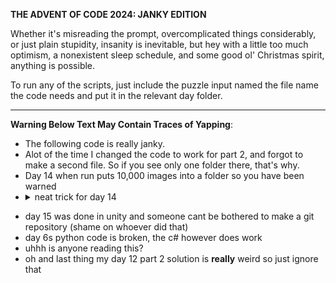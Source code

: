 **THE ADVENT OF CODE 2024: JANKY EDITION**

Whether it's misreading the prompt, overcomplicated things considerably, or just plain stupidity, insanity is inevitable, but hey with a little too much optimism, a nonexistent sleep schedule, and some good ol' Christmas spirit, anything is possible.

To run any of the scripts, just include the puzzle input named the file name the code needs and put it in the relevant day folder.

- - -
**Warning Below Text May Contain Traces of Yapping**:
- The following code is really janky.
- Alot of the time I changed the code to work for part 2, and forgot to make a second file. So if you see only one folder there, that's why.
- Day 14 when run puts 10,000 images into a folder so you have been warned
- <details>
  <summary>neat trick for day 14</summary>
  You can sort by file size to find the tree
</details>

- day 15 was done in unity and someone cant be bothered to make a git repository (shame on whoever did that)
- day 6s python code is broken, the c# however does work
- uhhh is anyone reading this?
- oh and last thing my day 12 part 2 solution is **really** weird so just ignore that